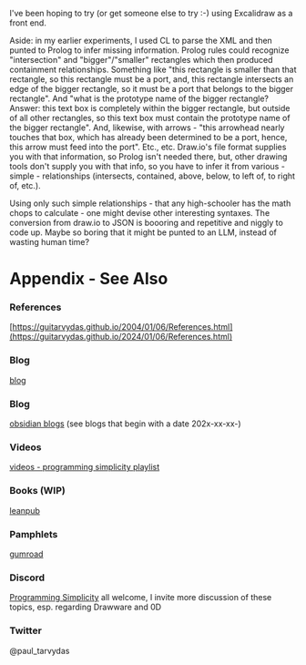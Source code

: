 
I've been hoping to try (or get someone else to try :-) using Excalidraw as a front end. 

Aside: in my earlier experiments, I used CL to parse the XML and then punted to Prolog to infer missing information. Prolog rules could recognize "intersection" and "bigger"/"smaller" rectangles which then produced containment relationships. Something like "this rectangle is smaller than that rectangle, so this rectangle must be a port, and, this rectangle intersects an edge of the bigger rectangle, so it must be a port that belongs to the bigger rectangle". And "what is the prototype name of the bigger rectangle? Answer: this text box is completely within the bigger rectangle, but outside of all other rectangles, so this text box must contain the prototype name of the bigger rectangle". And, likewise, with arrows - "this arrowhead nearly touches that box, which has already been determined to be a port, hence, this arrow must feed into the port". Etc., etc. Draw.io's file format supplies you with that information, so Prolog isn't needed there, but, other drawing tools don't supply you with that info, so you have to infer it from various - simple - relationships (intersects, contained, above, below, to left of, to right of, etc.).  

Using only such simple relationships - that any high-schooler has the math chops to calculate - one might devise other interesting syntaxes. The conversion from draw.io to JSON is boooring and repetitive and niggly to code up. Maybe so boring that it might be punted to an LLM, instead of wasting human time? 

# Appendix - See Also

### References

[https://guitarvydas.github.io/2004/01/06/References.html](https://guitarvydas.github.io/2024/01/06/References.html)

### Blog
[blog](https://guitarvydas.github.io/)

### Blog
[obsidian blogs](https://publish.obsidian.md/programmingsimplicity) (see blogs that begin with a date 202x-xx-xx-)
### Videos
[videos - programming simplicity playlist](https://www.youtube.com/@programmingsimplicity2980)
### Books (WIP)
[leanpub](https://leanpub.com/u/paul-tarvydas)
### Pamphlets
[gumroad](https://tarvydas.gumroad.com/l/dvtej?_gl=1*o7hy6z*_ga*MjA0NzUyMDY1Mi4xNzA3NDc3MDIx*_ga_6LJN6D94N6*MTcwNzQ3NzAyMC4xLjEuMTcwNzQ3NzI5Ni4wLjAuMA..)
### Discord
[Programming Simplicity](https://discord.gg/Jjx62ypR) all welcome, I invite more discussion of these topics, esp. regarding Drawware and 0D
### Twitter
@paul_tarvydas

<script src="https://utteranc.es/client.js" 
        repo="guitarvydas/guitarvydas.github.io" 
        issue-term="pathname" 
        theme="github-light" 
        crossorigin="anonymous" 
        async> 
</script> 
